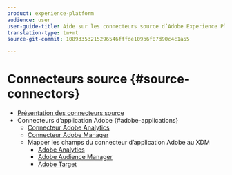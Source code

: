 ```yaml
---
product: experience-platform
audience: user
user-guide-title: Aide sur les connecteurs source d’Adobe Experience Platform
translation-type: tm+mt
source-git-commit: 10893353215296546fffde109b6f87d90c4c1a55

---
```



# Connecteurs source {#source-connectors}

- [Présentation des connecteurs source](home.md)
- Connecteurs d’application Adobe {#adobe-applications}
   - [Connecteur Adobe Analytics](ui/adobe-applications/analytics.md)
   - [Connecteur Adobe   Manager](ui/adobe-applications/audience-manager.md)
   - Mapper les champs du connecteur d’application Adobe au XDM 
      - [Adobe Analytics](ui/adobe-applications/analytics-mapping.md)
      - [Adobe Audience Manager](ui/adobe-applications/audience-manager-mapping.md)
      - [Adobe Target](ui/adobe-applications/target-mapping.md)